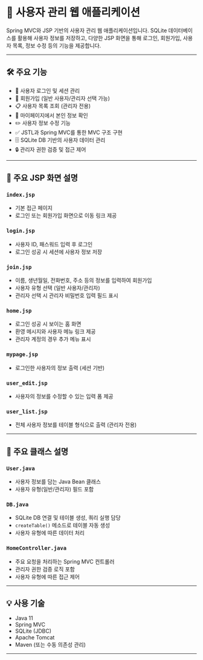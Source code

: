 # 🧾 사용자 관리 웹 애플리케이션

Spring MVC와 JSP 기반의 사용자 관리 웹 애플리케이션입니다. SQLite 데이터베이스를 활용해 사용자 정보를 저장하고, 다양한 JSP 화면을 통해 로그인, 회원가입, 사용자 목록, 정보 수정 등의 기능을 제공합니다.

---

## 🛠 주요 기능

- 📌 사용자 로그인 및 세션 관리
- 📝 회원가입 (일반 사용자/관리자 선택 가능)
- 📋 사용자 목록 조회 (관리자 전용)
- 🧾 마이페이지에서 본인 정보 확인
- ✏️ 사용자 정보 수정 기능
- ✅ JSTL과 Spring MVC를 통한 MVC 구조 구현
- 🗄 SQLite DB 기반의 사용자 데이터 관리
- 🔒 관리자 권한 검증 및 접근 제어

---

## 📑 주요 JSP 화면 설명

### `index.jsp`
- 기본 접근 페이지
- 로그인 또는 회원가입 화면으로 이동 링크 제공

### `login.jsp`
- 사용자 ID, 패스워드 입력 후 로그인
- 로그인 성공 시 세션에 사용자 정보 저장

### `join.jsp`
- 이름, 생년월일, 전화번호, 주소 등의 정보를 입력하여 회원가입
- 사용자 유형 선택 (일반 사용자/관리자)
- 관리자 선택 시 관리자 비밀번호 입력 필드 표시

### `home.jsp`
- 로그인 성공 시 보이는 홈 화면
- 환영 메시지와 사용자 메뉴 링크 제공
- 관리자 계정의 경우 추가 메뉴 표시

### `mypage.jsp`
- 로그인한 사용자의 정보 출력 (세션 기반)

### `user_edit.jsp`
- 사용자의 정보를 수정할 수 있는 입력 폼 제공

### `user_list.jsp`
- 전체 사용자 정보를 테이블 형식으로 출력 (관리자 전용)

---

## 🧩 주요 클래스 설명

### `User.java`
- 사용자 정보를 담는 Java Bean 클래스
- 사용자 유형(일반/관리자) 필드 포함

### `DB.java`
- SQLite DB 연결 및 테이블 생성, 쿼리 실행 담당
- `createTable()` 메소드로 테이블 자동 생성
- 사용자 유형에 따른 데이터 처리

### `HomeController.java`
- 주요 요청을 처리하는 Spring MVC 컨트롤러
- 관리자 권한 검증 로직 포함
- 사용자 유형에 따른 접근 제어

---

## 💡 사용 기술

- Java 11
- Spring MVC
- SQLite (JDBC)
- Apache Tomcat
- Maven (또는 수동 의존성 관리)

---

